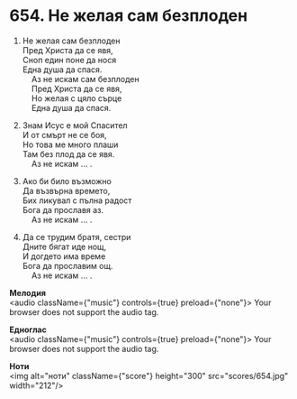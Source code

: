 # 654. Не желая сам безплоден  

1. Не желая сам безплоден  
Пред Христа да се явя,  
Сноп един поне да нося  
Една душа да спася.  
    Аз не искам сам безплоден  
    Пред Христа да се явя,  
    Но желая с цяло сърце  
    Една душа да спася.  

2. Знам Исус е мой Спасител  
И от смърт не се боя,  
Но това ме много плаши  
Там без плод да се явя.  
    Аз не искам ... .  

3. Ако би било възможно  
Да възвърна времето,  
Бих ликувал с пълна радост  
Бога да прославя аз.  
    Аз не искам ... .  

4. Да се трудим братя, сестри  
Дните бягат иде нощ,  
И догдето има време  
Бога да прославим ощ.  
    Аз не искам ... .  

__Мелодия__  
<audio className={"music"} controls={true} preload={"none"}><source src="mp3/654.mp3" type="audio/mpeg"/>
Your browser does not support the audio tag.
</audio>  

__Едноглас__  
<audio className={"music"} controls={true} preload={"none"}><source src="transp/654.mp3" type="audio/mpeg"/>
Your browser does not support the audio tag.
</audio>  

__Ноти__  
<img alt="ноти" className={"score"} height="300" src="scores/654.jpg" width="212"/>
